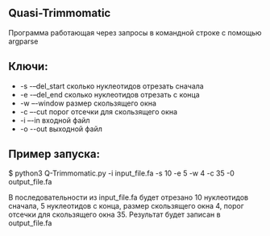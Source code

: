 ## Quasi-Trimmomatic
Программа работающая через запросы в командной строке с помощью argparse

## Ключи:
* -s -–del_start сколько нуклеотидов отрезать сначала
* -e -–del_end сколько нуклеотидов отрезать с конца
* -w –-window размер скользящего окна
* -c –-cut порог отсечки для скользящего окна
* -i –-in входной файл
* -o --out выходной файл

## Пример запуска:
$ python3 Q-Trimmomatic.py -i input_file.fa -s 10 -e 5 -w 4 -c 35 -0 output_file.fa

В последовательности из input_file.fa будет отрезано 10 нуклеотидов сначала, 5 нуклеотидов с конца, 
размер скользящего окна 4, порог отсечки для скользящего окна 35. Результат будет записан в output_file.fa
